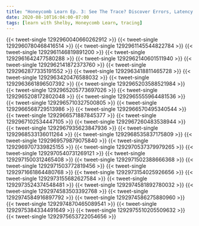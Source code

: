 ```yaml
---
title: "Honeycomb Learn Ep. 3: See The Trace? Discover Errors, Latency & More Across Distributed Systems"
date: 2020-08-10T16:04:00-07:00
tags: [learn with Shelby, Honeycomb Learn, tracing]
---
```


{{< tweet-single 1292960040660262912 >}}
{{< tweet-single 1292960780468416514 >}}
{{< tweet-single 1292961145544822784 >}}
{{< tweet-single 1292961146819891200 >}}
{{< tweet-single 1292961642477580288 >}}
{{< tweet-single 1292962140601511940 >}}
{{< tweet-single 1292962141872373760 >}}
{{< tweet-single 1292962877335191552 >}}
{{< tweet-single 1292963418811465728 >}}
{{< tweet-single 1292963420476588032 >}}
{{< tweet-single 1292963661896507392 >}}
{{< tweet-single 1292965203588521984 >}}
{{< tweet-single 1292965205773697026 >}}
{{< tweet-single 1292965208172802048 >}}
{{< tweet-single 1292965555964481536 >}}
{{< tweet-single 1292965710327500805 >}}
{{< tweet-single 1292966568729513986 >}}
{{< tweet-single 1292966570495340544 >}}
{{< tweet-single 1292966571887845377 >}}
{{< tweet-single 1292967102534447105 >}}
{{< tweet-single 1292967260483538944 >}}
{{< tweet-single 1292967935623847936 >}}
{{< tweet-single 1292968533136011264 >}}
{{< tweet-single 1292968535837175809 >}}
{{< tweet-single 1292969579879075840 >}}
{{< tweet-single 1292969707339825155 >}}
{{< tweet-single 1292970537379979265 >}}
{{< tweet-single 1292970540731269121 >}}
{{< tweet-single 1292971500312465408 >}}
{{< tweet-single 1292971502388666368 >}}
{{< tweet-single 1292971503772819456 >}}
{{< tweet-single 1292971661864480768 >}}
{{< tweet-single 1292973154025926656 >}}
{{< tweet-single 1292973155682627584 >}}
{{< tweet-single 1292973524374548481 >}}
{{< tweet-single 1292974581892780032 >}}
{{< tweet-single 1292974583503392768 >}}
{{< tweet-single 1292974584916897792 >}}
{{< tweet-single 1292974586275880960 >}}
{{< tweet-single 1292974870465089541 >}}
{{< tweet-single 1292975384334491649 >}}
{{< tweet-single 1292975510205509632 >}}
{{< tweet-single 1292975653722054656 >}}
